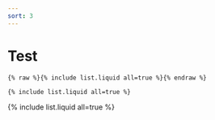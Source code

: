 ```yaml
---
sort: 3
---
```


# Test

```
{% raw %}{% include list.liquid all=true %}{% endraw %}

{% include list.liquid all=true %}
```

{% include list.liquid all=true %}
